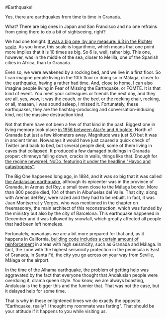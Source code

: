 #Earthquake!

Yes, there are earthquakes from time to time in Granada.

What? There
are big ones in Japan and San Francisco and no one refrains from going
there to do a bit of sightseeing, right?

We had one
tonight. [It was a big one, by any measure: 6.3 in the Richter scale](http://www.02.ign.es/ign/layoutIn/geofisicaCuestionarioMacrosismico.do). As
you know, this scale is logarithmic, which means that one point more
implies that it is 10 times as big. So 6 is, well, rather big. This one,
however, was in the middle of the sea, closer to Melilla, one of the
Spanish cities in Africa, than to Granada.

Even so, we were awakened by a rocking bed, and we live in a first
floor. So I can imagine people living in the 10th floor or doing so in
Málaga, closer to the earthquake, having a rather had time. And, close
to home, I can also imagine people living
in Fear of Missing the Earthquake, or FOMTE. It is that kind of
event. You meet your colleagues or friends the next day, and they are all, yes, wow,
it was the couch, or the bed, or the rocking chair, rocking, or all,
maaaan, I was sound asleep, I missed it. Fortunately, these earthquakes, they are the
hashtag-producing and conversation-inducing kind, not the massive
destruction kind.

Not that there have not been a few of that kind in the past. Biggest
one in living memory took place
[in 1956 between Atarfe and Albolote](http://iagpds.ugr.es/pages/informacion_divulgacion/terremoto_atarfe_albolote_1956),
North of Granada but just a few kilometers away. Magnitude was
just 5.0 but it was in ancient times. Nowadays it would have just caused a
quick check of Twitter and back to bed, but several people died, some
of them living in caves that collapsed. It produced a few damaged buildings in
Granada proper: chimneys falling down, cracks in walls, things like
that. Enough for [the regime newsreel, NoDo, featuring it under the headline "Havoc and catastrophes"](https://www.youtube.com/watch?v=GzYloQhlVk8).

The Big One happened long ago, in 1884, and it was so big that it was
called
[the Andalusian earthquake](https://es.wikipedia.org/wiki/Terremoto_de_Andaluc%C3%ADa_de_1884),
although its epicenter was in the province of Granada, in Arenas del
Rey, a small town close to the Málaga border. More than 800 people
died, 104 of them in Albuñuelas del Valle. That city, along with
Arenas del Rey, were razed and they had to be rebuilt. In fact, it was
Juan Montserrat y Vergés, who was mentioned in the chapter on
freemasonry, the main architect of this reconstruction, which was
funded by the ministry but also by the city of Barcelona. This
earthquake happened in December and it was followed by snowfall, which
greatly affected all people that had been left homeless.

Fortunately, nowadays we are a bit more prepared for that and, as it happens in
California,
[building code includes a certain amount of reinforcement](https://es.wikipedia.org/wiki/Norma_de_Construcci%C3%B3n_Sismorresistente)
in areas with high seismicity, such as Granada and Málaga. In fact, the
zone with the highest seismicity protection in the peninsula is East of Granada, in
Santa Fé, the city you go across on your way from Seville, Málaga or
the airport. 

In the time of the Alhama earthquake, the problem of getting help was
aggravated by the fact that everyone thought that 
Andalusian people were overdoing it, drama queen style. You know, we
are always boasting, Andalusia is the bigger this and the funnier
that. That was not the case, but it delayed help for some time.

That is why in these enlightened times we do exactly the
opposite. "Earthquake, really? I thought my roommate was
farting". That should be your attitude if it happens to you while
visiting us. 
